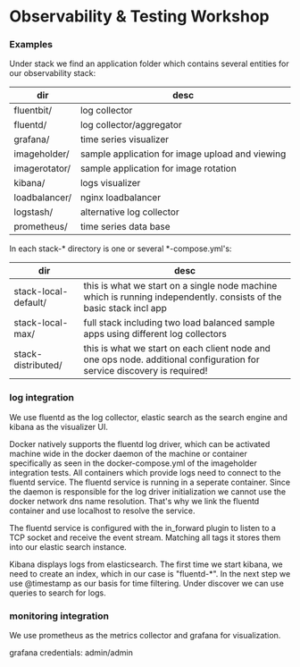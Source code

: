 # Observability & Testing Workshop

### Examples

Under stack we find an application folder which contains several entities for our observability stack:

| dir               | desc                                                  |
| ---               | ---                                                   |
| fluentbit/        | log collector                                         |
| fluentd/          | log collector/aggregator                              |
| grafana/          | time series visualizer                                |
| imageholder/      | sample application for image upload and viewing       |
| imagerotator/     | sample application for image rotation                 |
| kibana/           | logs visualizer                                       |
| loadbalancer/     | nginx loadbalancer                                    |
| logstash/         | alternative log collector                             |
| prometheus/       | time series data base                                 |

In each stack-* directory is one or several *-compose.yml's:

| dir                   | desc                                                                                                                      |
| ---                   | ---                                                                                                                       |
| stack-local-default/  | this is what we start on a single node machine which is running independently. consists of the basic stack incl app       |
| stack-local-max/      | full stack including two load balanced sample apps using different log collectors                                         |
| stack-distributed/    | this is what we start on each client node and one ops node. additional configuration for service discovery is required!   |

### log integration
We use fluentd as the log collector, elastic search as the search engine and kibana as the visualizer UI.

Docker natively supports the fluentd log driver, which can be activated machine wide in the docker daemon of the machine or container specifically as seen in the docker-compose.yml of the imageholder integration tests.
All containers which provide logs need to connect to the fluentd service. The fluentd service is running in a seperate container. 
Since the daemon is responsible for the log driver initialization we cannot use the docker network dns name resolution. That's why we link the fluentd container and use localhost to resolve the service.

The fluentd service is configured with the in_forward plugin to listen to a TCP socket and receive the event stream.
Matching all tags it stores them into our elastic search instance.

Kibana displays logs from elasticsearch. The first time we start kibana, we need to create an index, which in our case is "fluentd-*". In the next step we use @timestamp as our basis for time filtering.
Under discover we can use queries to search for logs.

### monitoring integration
We use prometheus as the metrics collector and grafana for visualization.

grafana credentials: admin/admin